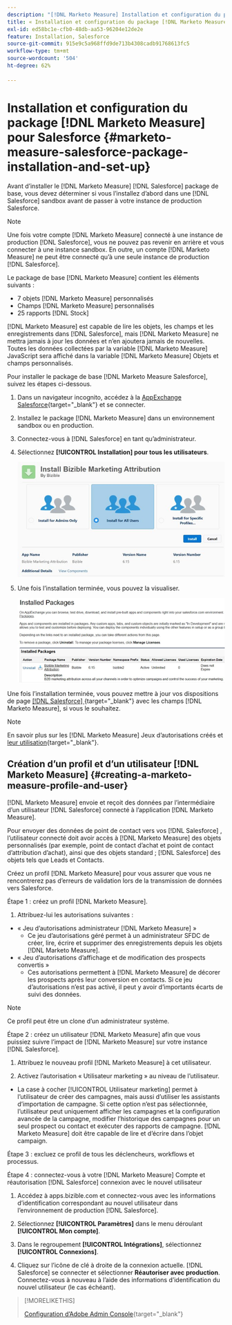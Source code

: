 ```yaml
---
description: "[!DNL Marketo Measure] Installation et configuration du package Salesforce - [!DNL Marketo Measure]"
title: « Installation et configuration du package [!DNL Marketo Measure] [!DNL Salesforce]  »
exl-id: ed58bc1e-cfb0-48db-aa53-96204e12de2e
feature: Installation, Salesforce
source-git-commit: 915e9c5a968ffd9de713b4308cadb91768613fc5
workflow-type: tm+mt
source-wordcount: '504'
ht-degree: 62%

---
```


# Installation et configuration du package [!DNL Marketo Measure] pour Salesforce {#marketo-measure-salesforce-package-installation-and-set-up}

Avant d’installer le [!DNL Marketo Measure] [!DNL Salesforce] package de base, vous devez déterminer si vous l’installez d’abord dans une [!DNL Salesforce] sandbox avant de passer à votre instance de production Salesforce.

>[!NOTE]
>
>Une fois votre compte [!DNL Marketo Measure] connecté à une instance de production [!DNL Salesforce], vous ne pouvez pas revenir en arrière et vous connecter à une instance sandbox. En outre, un compte [!DNL Marketo Measure] ne peut être connecté qu’à une seule instance de production [!DNL Salesforce].

Le package de base [!DNL Marketo Measure] contient les éléments suivants :

* 7 objets [!DNL Marketo Measure] personnalisés
* Champs [!DNL Marketo Measure] personnalisés
* 25 rapports [!DNL Stock]

[!DNL Marketo Measure] est capable de lire les objets, les champs et les enregistrements dans [!DNL Salesforce], mais [!DNL Marketo Measure] ne mettra jamais à jour les données et n’en ajoutera jamais de nouvelles. Toutes les données collectées par la variable [!DNL Marketo Measure] JavaScript sera affiché dans la variable [!DNL Marketo Measure] Objets et champs personnalisés.

Pour installer le package de base [!DNL Marketo Measure Salesforce], suivez les étapes ci-dessous.

1. Dans un navigateur incognito, accédez à la [AppExchange Salesforce](https://appexchange.salesforce.com/appxListingDetail?listingId=a0N3000000B3KLuEAN){target="_blank"} et se connecter.

1. Installez le package [!DNL Marketo Measure] dans un environnement sandbox ou en production.

1. Connectez-vous à [!DNL Salesforce] en tant qu’administrateur.

1. Sélectionnez **[!UICONTROL Installation] pour tous les utilisateurs**.

   ![](assets/marketo-measure-salesforce-package-installation-and-set-up-1.png)

1. Une fois l’installation terminée, vous pouvez la visualiser.

   ![](assets/marketo-measure-salesforce-package-installation-and-set-up-2.png)

Une fois l’installation terminée, vous pouvez mettre à jour vos dispositions de page [[!DNL Salesforce] ](/help/configuration-and-setup/marketo-measure-and-salesforce/page-layout-instructions.md){target="_blank"} avec les champs [!DNL Marketo Measure], si vous le souhaitez.

>[!NOTE]
>
>En savoir plus sur les [!DNL Marketo Measure] Jeux d’autorisations créés et [leur utilisation](/help/configuration-and-setup/marketo-measure-and-salesforce/marketo-measure-permission-sets.md){target="_blank"}.

## Création d’un profil et d’un utilisateur [!DNL Marketo Measure] {#creating-a-marketo-measure-profile-and-user}

[!DNL Marketo Measure] envoie et reçoit des données par l’intermédiaire d’un utilisateur [!DNL Salesforce] connecté à l’application [!DNL Marketo Measure].

Pour envoyer des données de point de contact vers vos [!DNL Salesforce] , l’utilisateur connecté doit avoir accès à [!DNL Marketo Measure] des objets personnalisés (par exemple, point de contact d’achat et point de contact d’attribution d’achat), ainsi que des objets standard ; [!DNL Salesforce] des objets tels que Leads et Contacts.

Créez un profil [!DNL Marketo Measure] pour vous assurer que vous ne rencontrerez pas d’erreurs de validation lors de la transmission de données vers Salesforce.

Étape 1 : créez un profil [!DNL Marketo Measure].

1. Attribuez-lui les autorisations suivantes :

* « Jeu d’autorisations administrateur [!DNL Marketo Measure] »
   * Ce jeu d’autorisations géré permet à un administrateur SFDC de créer, lire, écrire et supprimer des enregistrements depuis les objets [!DNL Marketo Measure].
* « Jeu d’autorisations d’affichage et de modification des prospects convertis »
   * Ces autorisations permettent à [!DNL Marketo Measure] de décorer les prospects après leur conversion en contacts. Si ce jeu d’autorisations n’est pas activé, il peut y avoir d’importants écarts de suivi des données.

>[!NOTE]
>
>Ce profil peut être un clone d’un administrateur système.

Étape 2 : créez un utilisateur [!DNL Marketo Measure] afin que vous puissiez suivre l’impact de [!DNL Marketo Measure] sur votre instance [!DNL Salesforce].

1. Attribuez le nouveau profil [!DNL Marketo Measure] à cet utilisateur.

1. Activez l’autorisation « Utilisateur marketing » au niveau de l’utilisateur.

* La case à cocher [!UICONTROL Utilisateur marketing] permet à l’utilisateur de créer des campagnes, mais aussi d’utiliser les assistants d’importation de campagne. Si cette option n’est pas sélectionnée, l’utilisateur peut uniquement afficher les campagnes et la configuration avancée de la campagne, modifier l’historique des campagnes pour un seul prospect ou contact et exécuter des rapports de campagne. [!DNL Marketo Measure] doit être capable de lire et d’écrire dans l’objet campaign.

Étape 3 : excluez ce profil de tous les déclencheurs, workflows et processus.

Étape 4 : connectez-vous à votre [!DNL Marketo Measure] Compte et réautorisation [!DNL Salesforce] connexion avec le nouvel utilisateur

1. Accédez à apps.bizible.com et connectez-vous avec les informations d’identification correspondant au nouvel utilisateur dans l’environnement de production [!DNL Salesforce].

1. Sélectionnez **[!UICONTROL Paramètres]** dans le menu déroulant **[!UICONTROL Mon compte]**.

1. Dans le regroupement **[!UICONTROL Intégrations]**, sélectionnez **[!UICONTROL Connexions]**.

1. Cliquez sur l’icône de clé à droite de la connexion actuelle. [!DNL Salesforce] se connecter et sélectionner **Réautoriser avec production**. Connectez-vous à nouveau à l’aide des informations d’identification du nouvel utilisateur (le cas échéant).

>[!MORELIKETHIS]
>
>[Configuration d’Adobe Admin Console](/help/configuration-and-setup/getting-started-with-marketo-measure/adobe-admin-console-setup.md){target="_blank"}
